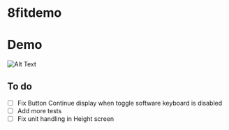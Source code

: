 # 8fitdemo

# Demo

![Alt Text](demo.gif)

## To do

- [ ] Fix Button Continue display when toggle software keyboard is disabled
- [ ] Add more tests
- [ ] Fix unit handling in Height screen
